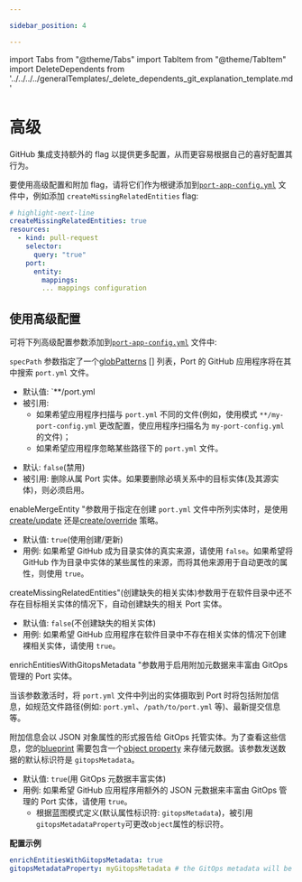 ```yaml
---

sidebar_position: 4

---
```


import Tabs from "@theme/Tabs"
import TabItem from "@theme/TabItem"
import DeleteDependents from '../../../../generalTemplates/_delete_dependents_git_explanation_template.md'

# 高级

GitHub 集成支持额外的 flag 以提供更多配置，从而更容易根据自己的喜好配置其行为。

要使用高级配置和附加 flag，请将它们作为根键添加到[`port-app-config.yml`](./github.md#port-app-configyml-file) 文件中，例如添加 `createMissingRelatedEntities` flag: 

```yaml showLineNumbers
# highlight-next-line
createMissingRelatedEntities: true
resources:
  - kind: pull-request
    selector:
      query: "true"
    port:
      entity:
        mappings:
        ... mappings configuration
```

## 使用高级配置

可将下列高级配置参数添加到[`port-app-config.yml`](./github.md#port-app-configyml-file) 文件中: 

<Tabs groupId="config" queryString="parameter">

<TabItem label="Spec path" value="specPath">

`specPath` 参数指定了一个[globPatterns](https://www.malikbrowne.com/blog/a-beginners-guide-glob-patterns)
 [] 列表，Port 的 GitHub 应用程序将在其中搜索 `port.yml` 文件。

* 默认值:  `**/port.yml
* 被引用: 
    - 如果希望应用程序扫描与 `port.yml` 不同的文件(例如，使用模式 `**/my-port-config.yml` 更改配置，使应用程序扫描名为 `my-port-config.yml` 的文件)；
    - 如果希望应用程序忽略某些路径下的 `port.yml` 文件。

</TabItem>

<TabItem label="Delete dependent entities" value="deleteDependent">

<DeleteDependents/>

* 默认:  `false`(禁用)
* 被引用: 删除从属 Port 实体。如果要删除必填关系中的目标实体(及其源实体)，则必须启用。

</TabItem>

<TabItem label="Enable merge entity" value="enableMergeEntity">

enableMergeEntity "参数用于指定在创建 `port.yml` 文件中所列实体时，是使用[create/update](../../api/api.md?operation=create-update#usage) 还是[create/override](../../api/api.md?operation=create-override#usage) 策略。

* 默认值: `true`(使用创建/更新)
* 用例: 如果希望 GitHub 成为目录实体的真实来源，请使用 `false`。如果希望将 GitHub 作为目录中实体的某些属性的来源，而将其他来源用于自动更改的属性，则使用 `true`。

</TabItem>

<TabItem value="createMissingRelatedEntities" label="Create missing related entities">

createMissingRelatedEntities"(创建缺失的相关实体)参数用于在软件目录中还不存在目标相关实体的情况下，自动创建缺失的相关 Port 实体。

* 默认值: `false`(不创建缺失的相关实体)
* 用例: 如果希望 GitHub 应用程序在软件目录中不存在相关实体的情况下创建裸相关实体，请使用 `true`。

</TabItem>

<TabItem value="enrichEntities" label="Enrich entities">

enrichEntitiesWithGitopsMetadata "参数用于启用附加元数据来丰富由 GitOps 管理的 Port 实体。

当该参数激活时，将 `port.yml` 文件中列出的实体摄取到 Port 时将包括附加信息，如规范文件路径(例如: `port.yml`、`/path/to/port.yml` 等)、最新提交信息等。

附加信息会以 JSON 对象属性的形式报告给 GitOps 托管实体。为了查看这些信息，您的[blueprint](../../../define-your-data-model/setup-blueprint/setup-blueprint.md) 需要包含一个[object property](../../../define-your-data-model/setup-blueprint/properties/object.md) 来存储元数据。该参数发送数据的默认标识符是 `gitopsMetadata`。

* 默认值: `true`(用 GitOps 元数据丰富实体)
* 用例: 如果希望 GitHub 应用程序用额外的 JSON 元数据来丰富由 GitOps 管理的 Port 实体，请使用 `true`。
    - 根据蓝图模式定义(默认属性标识符: `gitopsMetadata`)，被引用`gitopsMetadataProperty`可更改`object`属性的标识符。

**配置示例**

```yaml showLineNumbers
enrichEntitiesWithGitopsMetadata: true
gitopsMetadataProperty: myGitopsMetadata # the GitOps metadata will be sent to the "myGitopsMetadata" property of the blueprint's entities
```

</TabItem>

</Tabs>